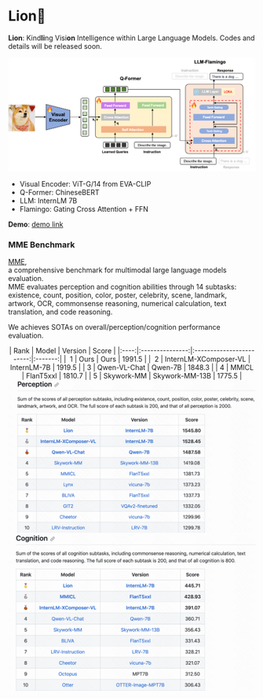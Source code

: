 

# Lion🦁️

**Lion**: Kind**li**ng Visi**on** Intelligence within Large Language Models. Codes and details will be released soon.



![framework](./framework.png)

* Visual Encoder: ViT-G/14 from EVA-CLIP
* Q-Former:  ChineseBERT
* LLM:  InternLM 7B
* Flamingo:  Gating Cross Attention + FFN

**Demo**: <a href="https://0b6b9f4844e3463ee7.gradio.live/">demo link</a>

### MME Benchmark
[MME](https://github.com/BradyFU/Awesome-Multimodal-Large-Language-Models/tree/Evaluation), \
a comprehensive benchmark for multimodal large language models evaluation. \
MME evaluates perception and cognition abilities through 14 subtasks: \
existence, count, position, color, poster, celebrity, scene, landmark, \
artwork, OCR, commonsense reasoning, numerical calculation, text translation, and code reasoning.

We achieves SOTAs on overall/perception/cognition performance evaluation.


<div align="center">
| Rank |      Model      |          Version         |  Score  |
|:----:|:---------------:|:------------------------:|:-------:|
| ️  1  | Ours            | Ours                     | 1991.5 |
| ️  2  | InternLM-XComposer-VL | InternLM-7B        | 1919.5 |
|   3  | Qwen-VL-Chat    |        Qwen-7B           | 1848.3 |
|   4  |      MMICL      |         FlanT5xxl        | 1810.7 |
|   5  |    Skywork-MM   |      Skywork-MM-13B      | 1775.5 |
</div>

<img src="evaluation/mme/perception.png" width="600"/>
<img src="evaluation/mme/cognition.png" width="600"/>
